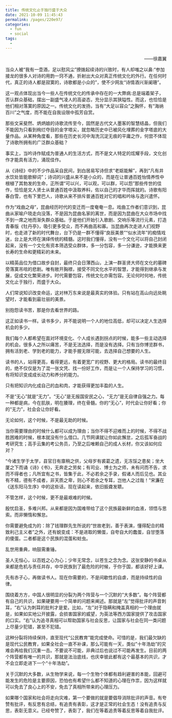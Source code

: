 ```yaml
---
title: 传统文化止于独行盛于大众
date: 2021-10-09 11:45:43
permalink: /pages/220e97/
categories:
  - fun
  - social
tags:
  - 
---
```





 <p align="right">——徐嘉翼</p>

当众人被“我有一壶酒，足以慰风尘”撩拨起续诗的兴致时，有人却嗤之以鼻:“参加接龙的很多人对诗的用韵一窍不通，折射出大众对真正传统文化的外行。在任何时代，真正的诗人都是寂寞的，诗歌都是小众的”，使不少网友“诗情酒兴渐阑珊”。

 

这一观点体现出当今一些人在传统文化的传承中存在的一大弊病:总是端着架子，否认群众基础，摆出一副盛气凌人的高姿态，充分显示其狭隘性。而这，也恰恰是他们相对落寞的原因之一。传统文化的发扬，当有“大足以容众”之胸怀，有“海纳百川”之气度，而不能在自我设限中孤芳自赏。

 

那些文采斐然、炳炳娘的诗歌流传至今，固然是古代文人墨客的智慧结晶，但我们不能因为只看到绚烂夺目的金字塔尖，就忽略历史中已被风化埋葬的金字塔底的大量作品。从某种角度看，那些在历史长河中淘洗沉淀无痕的平庸之作，何尝不体现了诗歌所拥有的广泛群众基础？

 

事实上，当吟诗作赋成为普通人的生活方式，而不是文人特定的炫耀手段，文化创作才能具有活力，涌现佳作。

从《诗经》中的不少作品采自民间，到白居易写诗但求“老妪能解”，再到“凡有井水饮处皆能歌柳词”；诗词的兴盛从来不是小众的，而是在让普通百姓怡情养性中根植了其勃发的生命，正所谓“可以兴，可以观，可以群，可以怨”那些传世的佳作，恰恰是文人贤士从普通百姓中汲取养料，佐以自己的才华而挥就的。诗歌有阳春白雪，也有下里巴人，诗歌从来不排斥普通百姓对它的唱和吟咏与逸兴遣怀。

 

作为“戏曲之母”，昆曲经历时代的变迁而一度奄奄一息。戏曲工作者们意识到，昆曲从家喻户晓走向没落，不是因为昆曲名家的离世，而是因为昆曲在大众市场中找不到一席之地而渐失群众基础。于是他们开始引入歌剧、交响乐等流行元素，打造青春版《牡丹亭》，吸引更多受众，而不再曲高和寡。当昆曲再次走进人们视野时，也走进了新的时代舞台，台下仍是一群不懂得“良辰美景”“似水流年”的痴情戏迷，台上是大师在演绎传统的精髓。这时我们懂得，没有一个文化可以将自己封闭起来，没有一个文化有资本筛选受众群体，多一分包容，多一分谦逊，才能换来更长寿的生命和更精彩的未来。

 

以精英品位为借口故步自封，最终只会日薄西山，上演一群圣贤大师在文化的墓碑旁落寞吊唁的悲剧。唯有敞开胸襟，接受不同文化水平的智慧，才能得到继承与发展，促成文化繁荣进步。时代需要包容，传统文化亦需包容。无论何时何地，传统文化止于独行，而盛于大众。

 

人们常说知识改变命运，这对林万东来说是最真实的体验。只有站在高山向远处眺望时，才能看到最壮丽的美景。

别抱怨读书苦，那是你去看世界的路。

 

这正如读书一样。读书多少，并不能说明一个人的地位高低，却可以决定人生选择机会的多少。

 

我们每个人都希望在面对环境变化、个人成长遇到拐点的时候，能多一些主动选择的机会。很多人之所以痛苦，不是无法选择，而是没有选择。只有当你博览群书，拥有活到老、学到老的能力，才能手握无限可能，去选择自己想要的人生。

 

读书的人，站得更高，看得更远，有着更宽广的视野、更大的格局。读书的最终目的，绝不仅仅是为了混一张文凭、找一份好工作，而是让一个人保持学习的习惯，有将知识变成成长动力和养分的能力。

 

只有把知识内化成自己的血和肉，才能获得更加丰盈的人生。

 

不是“无心”就是“无力”。“无心”是无报国安民之心，“无力”是无自律自强之力。每一种都是病，今在肌肤，明在腠理，终在骨髓。你的“无心”，时代会让你好看；你的“无力”，社会会让你好看。

 

无论如何，这个时候，不是最无助的时候。

 

当你需要理由的时候什么都可以成为理由；当你不得不迎难而上的时候，不得不战胜困难的时候，根本就没有什么借口。几节网课就让你如此懈怠，之后孤军奋战的考研究生；高手云集的考公务员，乃至之后唯赖自己的成人长材，你又该如何应对？

 

“今诸生学于太学，县官日有廪稍之供，父母岁有裘葛之遗，无冻馁之患矣；坐大厦之下而诵《诗》《书》，无奔走之劳矣；有司业、博士为之师，未有问而不告，求而不得者也；凡所宜有之书，皆集于此，不必若余之手录，假诸人而后见也。其业有不精，德有不成者，非天质之卑，则心不若余之专耳，岂他人之过哉！”宋濂在《送东阳马生序》中的这些话，现在读起来，依旧振聋发聩。

 

不管怎样，这个时候，更不是最艰难的时候。

 

殷忧启圣，多难兴邦。从来都是因为国难带给了这个民族最新鲜的血液，领悟与思索。而非懒惰和懈怠。

 

你需要避免成为的：除了钱理群先生所说的“世故老到，善于表演，懂得配合的精致利己主义者”之外，还有蜕变成：不是进取的懒蛋，自夸自大的蠢蛋，自甘堕落的傻蛋。二者都是这个民族的混蛋和蛀虫。

 

乱世用重典，响鼓需重锤。

 

圣人无恒心，以百姓之心为心；少年无常念，以苍生之念为念。这张安静的书桌从来都是危机与责任并存，中华民族到了最危险的时候，于你于国，都该好好上课。

 

先有赤子心，再做读书人。现在你需要的，不是间歇性的自虐，而是持续性的自律。

 

围绕着方方，中国人很明显的分裂为两个阵营与一个沉默的“大多数”。每个阵营都有自己的共识，如果硬要用一个简单的问题来阐述。那就是“左”觉得批评的声音刺耳，“右”认为刺耳的批判才是爱。比如，“左”对于隐瞒和掩盖真相的一个理由就是，如果如实地公开披露，会损害国家的威望，为英法等西方国家提供了攻击国家的口实。“右”认为追寻真相可以帮助国家与社会反思，让国家与社会在同一类问题上尽量少犯错，甚至不犯错。

 

这种分裂将持续保持，直至现代“公民教育”能完成使命。可惜的是，我们最欠缺的是现代公民教育，如果全社会一直不补课，那么可能有一天，类似”十年浩劫”的灾难会再给我们沉重一击。不要说不可能，非典过后也说过不可能再发生。目前的两个阵营都有唯一的共识，那就是法治底线，也庆幸彼此都有这个最基本的共识，才不会立即走进下一个“十年浩劫”。

 

关于沉默的大多数，从生物学来说，每一个生物个体都有趋利避害的本能，回避可能发生的危险是主要原因，恐怕也有希望什么都不知道的心理在作祟，因为这样就可以免去了良心上的不安，免去了真相所带来的心理压力。

 

如果哪个国家和社会将走向灾难，第一个要做的就是要倡导消除批评的声音。有夸赞有批评，有反思有总结，有追责有表彰，这才是正常的社会生态！没有追责与反思，表彰无意义。已经夸赞了，表彰了，我们在等着追责等着反思等着自我批评。